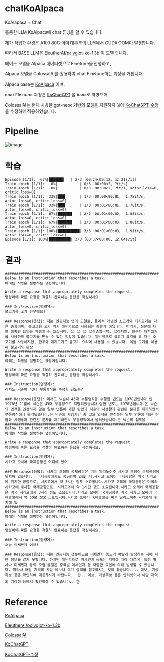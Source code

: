 # chatKoAlpaca
KoAlapaca + Chat

훌륭한 LLM KoAlpaca에 chat 튜닝을 할 수 있습니다.

제가 작업한 환경은 A100 80G 이며 대부분의 LLM에서 CUDA OOM이 발생합니다.

따라서 BASE LLM은 EleutherAI/polyglot-ko-1.3b 이 모델 입니다.

베이스 모델을 Alpaca 데이터셋으로 Finetune을 진행하고,

Alpaca 모델을 ColossalAI를 활용하여 chat Finetune하는 과정을 거칩니다.

Alpaca base는 [KoAlpaca](https://github.com/Beomi/KoAlpaca) 이며,

chat Finetune 과정은 [KoChatGPT](https://github.com/airobotlab/KoChatGPT) 을 base로 하였으며, 

ColossalAI는 현재 사용한 gpt-neox 기반의 모델을 지원하지 않아 [KoChatGPT-수정](https://github.com/HaloKim/KoChatGPT.git) 을 수정하여 적용하였습니다.

# Pipeline

![image](https://github.com/HaloKim/chatKoAlpaca/assets/44603549/7affcdb9-b566-42fc-838f-f6012edeae7e)

# 학습

```
Episode [1/1]:  67%|██████▋   | 2/3 [00:24<00:12, 12.21s/it]
Train epoch [1/1]:   0%|          | 0/3 [00:00<?, ?it/s]
Train epoch [1/1]:   0%|          | 0/3 [00:00<?, ?it/s, actor_loss=0, critic_loss=0]
Train epoch [1/1]:  33%|███▎      | 1/3 [00:00<00:01,  1.78it/s, actor_loss=0, critic_loss=0]
Train epoch [1/1]:  33%|███▎      | 1/3 [00:01<00:01,  1.78it/s, actor_loss=0, critic_loss=0]
Train epoch [1/1]:  67%|██████▋   | 2/3 [00:01<00:00,  1.88it/s, actor_loss=0, critic_loss=0]
Train epoch [1/1]:  67%|██████▋   | 2/3 [00:01<00:00,  1.88it/s, actor_loss=0, critic_loss=0]
Train epoch [1/1]: 100%|██████████| 3/3 [00:01<00:00,  1.91it/s, actor_loss=0, critic_loss=0]
Episode [1/1]: 100%|██████████| 3/3 [00:37<00:00, 12.64s/it]
```

# 결과

```
######################################################################
Below is an instruction that describes a task.
아래는 작업을 설명하는 명령어입니다.

Write a response that appropriately completes the request.
명령어에 따른 요청을 적절히 완료하는 응답을 작성하세요.

### Instruction(명령어):
불고기용 고기 한우에요?

### Response(응답):'저는 인공지능 언어 모델로, 물리적 개념인 소고기와 돼지고기는 다른 종류이며, 불고그용 고기 역시 일반적으로 사용되는 종류가 아닙니다. 따라서, 질문에 대한 정확한 답변은 제공할 수 없습니다. 😊 😊 😊 😊죄송합니다. 😊하지만, 한우와 돼지고기를 사용하여 불고기를 만들 수 있는 방법이 있습니다. 일반적으로 불고기 요리를 할 때는 소고기를 사용하지만, 한우와 돼지고기도 불고기 요리에 사용될 수 있습니다. 이들 고기를 이용해 불고기와 된장
######################################################################
Below is an instruction that describes a task.
아래는 작업을 설명하는 명령어입니다.

Write a response that appropriately completes the request.
명령어에 따른 요청을 적절히 완료하는 응답을 작성하세요.

### Instruction(명령어):
리처드 닉슨이 43대 부통령직을 수행한 년도는?

### Response(응답):'리처드 닉슨이 43대 부통령직을 수행한 년도는 1978년입니다.인 1978년 11월에 닉슨은 43대 부통령으로 지명되었습니다.당한 년도는 1978년입니다.은 닉슨의 업적을 인정하지 않는 일부 언론에 대한 탄압과 닉슨의 사생활과 관련된 문제를 제기하면서 부통령직에서 물러났습니다.은 닉슨의 재임기간 중 그의 업적을 인정하는 일부 언론에 대한 탄압과 사생활과 관련된 문제를 제기하면서 부통령직에서 물러났습니다.은 닉슨의 업적을
######################################################################
Below is an instruction that describes a task.
아래는 작업을 설명하는 명령어입니다.

Write a response that appropriately completes the request.
명령어에 따른 요청을 적절히 완료하는 응답을 작성하세요.

### Instruction(명령어):
시카고 오헤어 국제공항은 어디에 있어

### Response(응답):'시카고 오헤어 국제공항은 미국 일리노이주 시카고 오헤어 국제공항에 위치해 있습니다.. 국제공항에서도 항공편이 있습니다.시카고 오헤어 국제공항은 미국 시카고에 위치한 공항으로, 시카고에서 약 3시간 정도 소요됩니다.시카고 오헤어 국제공항은 미국의 시카고에 위치한 국제공항으로, 시카고에서 약 1시간 정도 소요됩니다.시카고 오헤어 국제공항은 미국 시카고에서 3시간 정도 소요됩니다.시카고 오헤어 국제공항은 미국 시카고 오헤어 국제공항에서 약 30분 정도 소요됩니다.시카고 오헤어 국제공항은 미국 일리노이주 시카고에 위치해 있
######################################################################
Below is an instruction that describes a task.
아래는 작업을 설명하는 명령어입니다.

Write a response that appropriately completes the request.
명령어에 따른 요청을 적절히 완료하는 응답을 작성하세요.

### Instruction(명령어):
오늘 미세먼지 어때?

### Response(응답):'저는 인공지능 챗봇이므로 미세먼지 농도가 어떻게 발생하는 지에 대한 정보를 알지 못합니다. 하지만 일반적으로 미세먼지 농도는 지역에 따라 다르며, 특히 황사나 미세먼지 등의 오염 물질은 중국발 미세먼지 등 다양한 요인에 의해 발생할 수 있습니다. 따라서 해당 지역의 기상 예보나 대기 상태를 참고하시는 것이 좋습니다.... 예보, 기상특보 등을 확인하여 대응하시기 바랍니다.. 👌.. 예보, 기상특보 등은 인터넷이나 해당 지역의 기상청 등에서 확인하실 수 있습니다.. 👌
```

# Reference

[KoAlpaca](https://github.com/Beomi/KoAlpaca)

[EleutherAI/polyglot-ko-1.3b](https://huggingface.co/EleutherAI/polyglot-ko-1.3b)

[ColossalAI](https://github.com/hpcaitech/ColossalAI)

[KoChatGPT](https://github.com/airobotlab/KoChatGPT)

[KoChatGPT-수정](https://github.com/HaloKim/KoChatGPT.git)
